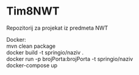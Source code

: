 # Tim8NWT
Repozitorij za projekat iz predmeta NWT

Docker: <br>
mvn clean package <br>
docker build -t springio/naziv . <br>
docker run -p brojPorta:brojPorta -t springio/naziv <br>
docker-compose up <br>
